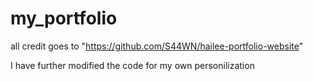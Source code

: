 # my_portfolio

all credit goes to "https://github.com/S44WN/hailee-portfolio-website" 

I have further modified the code for my own personilization 
